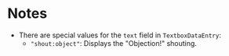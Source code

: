 # Notes

-   There are special values for the `text` field in `TextboxDataEntry`:
    *   `"shout:object"`: Displays the "Objection!" shouting. 